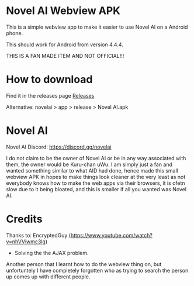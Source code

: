 # Novel AI Webview APK

This is a simple webview app to make it easier to use Novel AI on a Android phone.

This should work for Android from version 4.4.4.

THIS IS A FAN MADE ITEM AND NOT OFFICIAL!!!

# How to download

Find it in the releases page
[Releases](https://github.com/AmazingGabriel16/novelai/releases)

Alternative: novelai > app > release > Novel AI.apk

# Novel AI

Novel AI Discord: https://discord.gg/novelai

I do not claim to be the owner of Novel AI or be in any way associated with them, the owner would be Kuru-chan uWu. I am simply just a fan and wanted something similar to what AID had done, hence made this small webview APK in hopes to make things look cleaner at the very least as not everybody knows how to make the web apps via their browsers, it is ofetn slow due to it being bloated, and this is smaller if all you wanted was Novel AI.

# Credits
Thanks to:
EncryptedGuy (https://www.youtube.com/watch?v=nhVViwmc3lg)
- Solving the the AJAX problem.

Another person that I learnt how to do the webview thing on, but unfortuntely I have completely forgotten who as trying to search the person up comes up with different people.
